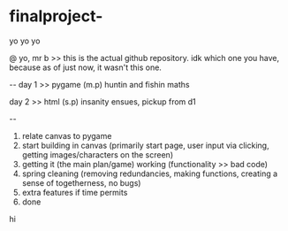 # finalproject-
yo yo yo

@ yo, mr b >> this is the actual github repository. idk which one you have, because as of just now, it wasn't this one.



-- 
day 1  >> pygame (m.p)
huntin and fishin 
maths

day 2 >> html (s.p)
insanity ensues, pickup from d1

--
1. relate canvas to pygame
2. start building in canvas (primarily start page, user input via clicking, getting images/characters on the screen)
3. getting it (the main plan/game) working (functionality >> bad code)
4. spring cleaning (removing redundancies, making functions, creating a sense of togetherness, no bugs)
5. extra features if time permits
6. done

hi
